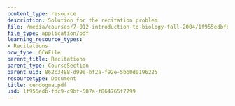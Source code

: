 ```yaml
---
content_type: resource
description: Solution for the recitation problem.
file: /media/courses/7-012-introduction-to-biology-fall-2004/1f955edbfdc9c9bf587af864765f7799_cendogma.pdf
file_type: application/pdf
learning_resource_types:
- Recitations
ocw_type: OCWFile
parent_title: Recitations
parent_type: CourseSection
parent_uid: 862c3488-d99e-bf2a-f92e-5bb0d0196225
resourcetype: Document
title: cendogma.pdf
uid: 1f955edb-fdc9-c9bf-587a-f864765f7799
---
```


